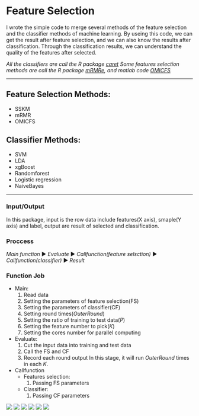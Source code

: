 # Feature Selection
I wrote the simple code to merge several methods of the feature selection and the classifier methods of machine learning.
By useing this code, we can get the result after feature selection, and we can also know the results after classification.
Through the classification results, we can understand the quality of the features after selected.

*All the classifiers are call the R package [*caret*](http://topepo.github.io/caret/index.html "caret")*
*Some features selection methods are call the R package [*mRMRe*](https://www.rdocumentation.org/packages/mRMRe/versions/1.0.1/topics/mRMR.classic " mRMRe v1.0.1"), and matlab code [*OMICFS*](https://github.com/lhqxinghun/bioinformatics/tree/master/OMICFS "Git-OMICFS")*

---
## Feature Selection Methods:
* SSKM
* mRMR
* OMICFS

## Classifier Methods:
* SVM
* LDA
* xgBoost
* Randomforest
* Logistic regression
* NaiveBayes
---
### Input/Output
In this package, input is the row data include features(X axis), smaple(Y axis) and label, output are result of selected and classification.

### Proccess
*Main function* ▶ *Evaluate* ▶ *Callfunction(feature selsction)* ▶ *Callfunction(classifier)* ▶ *Result*

### Function Job
* Main:
  1. Read data
  2. Setting the parameters of feature selection(FS)
  3. Setting the parameters of classifier(CF)
  4. Setting round times(*OuterRound*)
  5. Setting the ratio of training to test data(*P*)
  6. Setting the feature number to pick(*K*)
  7. Setting the cores number for parallel computing
* Evaluate:
  1. Cut the input data into training and test data
  2. Call the FS and CF
  3. Record each round output
  In this stage, it will run *OuterRound* times in each *K*.
* Callfunction
  - Features selection:
    1. Passing FS parameters
  - Classifier:
    1. Passing CF parameters

![](https://img.shields.io/badge/R-3.5.3-blue) ![](https://img.shields.io/badge/caret-6.0--82-blue) ![](https://img.shields.io/badge/doParallel-1.0.14-blue) ![](https://img.shields.io/badge/e1071-1.7--2-blue) ![](https://img.shields.io/badge/foreach-1.4.4-blue) ![](https://img.shields.io/badge/mRMRe-2.0.9-blue)
